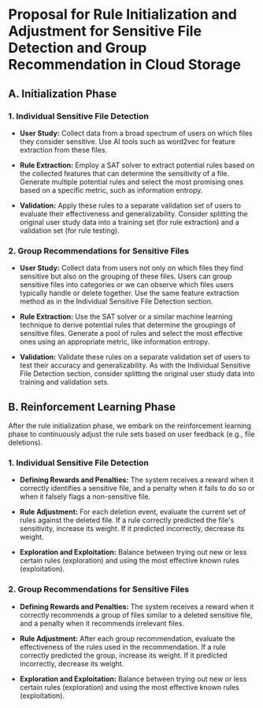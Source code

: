 # Proposal for Rule Initialization and Adjustment for Sensitive File Detection and Group Recommendation in Cloud Storage

## A. Initialization Phase

### 1. Individual Sensitive File Detection

- **User Study:** Collect data from a broad spectrum of users on which files they consider sensitive. Use AI tools such as word2vec for feature extraction from these files.
  
- **Rule Extraction:** Employ a SAT solver to extract potential rules based on the collected features that can determine the sensitivity of a file. Generate multiple potential rules and select the most promising ones based on a specific metric, such as information entropy.

- **Validation:** Apply these rules to a separate validation set of users to evaluate their effectiveness and generalizability. Consider splitting the original user study data into a training set (for rule extraction) and a validation set (for rule testing).

### 2. Group Recommendations for Sensitive Files

- **User Study:** Collect data from users not only on which files they find sensitive but also on the grouping of these files. Users can group sensitive files into categories or we can observe which files users typically handle or delete together. Use the same feature extraction method as in the Individual Sensitive File Detection section.

- **Rule Extraction:** Use the SAT solver or a similar machine learning technique to derive potential rules that determine the groupings of sensitive files. Generate a pool of rules and select the most effective ones using an appropriate metric, like information entropy.

- **Validation:** Validate these rules on a separate validation set of users to test their accuracy and generalizability. As with the Individual Sensitive File Detection section, consider splitting the original user study data into training and validation sets.

## B. Reinforcement Learning Phase

After the rule initialization phase, we embark on the reinforcement learning phase to continuously adjust the rule sets based on user feedback (e.g., file deletions).

### 1. Individual Sensitive File Detection

- **Defining Rewards and Penalties:** The system receives a reward when it correctly identifies a sensitive file, and a penalty when it fails to do so or when it falsely flags a non-sensitive file.

- **Rule Adjustment:** For each deletion event, evaluate the current set of rules against the deleted file. If a rule correctly predicted the file's sensitivity, increase its weight. If it predicted incorrectly, decrease its weight.

- **Exploration and Exploitation:** Balance between trying out new or less certain rules (exploration) and using the most effective known rules (exploitation).

### 2. Group Recommendations for Sensitive Files

- **Defining Rewards and Penalties:** The system receives a reward when it correctly recommends a group of files similar to a deleted sensitive file, and a penalty when it recommends irrelevant files.

- **Rule Adjustment:** After each group recommendation, evaluate the effectiveness of the rules used in the recommendation. If a rule correctly predicted the group, increase its weight. If it predicted incorrectly, decrease its weight.

- **Exploration and Exploitation:** Balance between trying out new or less certain rules (exploration) and using the most effective known rules (exploitation).

